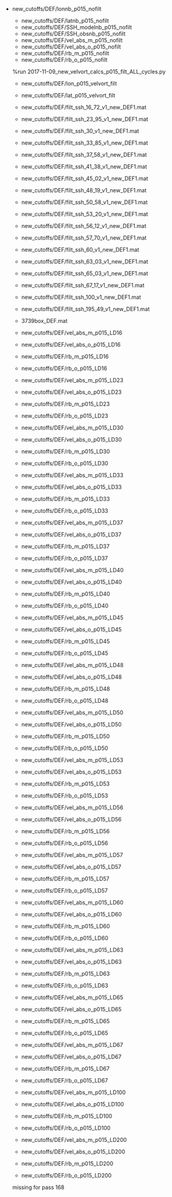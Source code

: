 * new_cutoffs/DEF/lonnb_p015_nofilt
	- new_cutoffs/DEF/latnb_p015_nofilt
	- new_cutoffs/DEF/SSH_modelnb_p015_nofilt
	- new_cutoffs/DEF/SSH_obsnb_p015_nofilt
	- new_cutoffs/DEF/vel_abs_m_p015_nofilt
	- new_cutoffs/DEF/vel_abs_o_p015_nofilt
	- new_cutoffs/DEF/rb_m_p015_nofilt
	- new_cutoffs/DEF/rb_o_p015_nofilt
	
	 %run 2017-11-09_new_velvort_calcs_p015_filt_ALL_cycles.py

	
	- new_cutoffs/DEF/lon_p015_velvort_filt
	- new_cutoffs/DEF/lat_p015_velvort_filt
	- new_cutoffs/DEF/filt_ssh_16_72_v1_new_DEF1.mat
	- new_cutoffs/DEF/filt_ssh_23_95_v1_new_DEF1.mat
	- new_cutoffs/DEF/filt_ssh_30_v1_new_DEF1.mat
	- new_cutoffs/DEF/filt_ssh_33_85_v1_new_DEF1.mat
	- new_cutoffs/DEF/filt_ssh_37_58_v1_new_DEF1.mat
	- new_cutoffs/DEF/filt_ssh_41_38_v1_new_DEF1.mat
	- new_cutoffs/DEF/filt_ssh_45_02_v1_new_DEF1.mat
	- new_cutoffs/DEF/filt_ssh_48_19_v1_new_DEF1.mat
	- new_cutoffs/DEF/filt_ssh_50_58_v1_new_DEF1.mat
	- new_cutoffs/DEF/filt_ssh_53_20_v1_new_DEF1.mat
	- new_cutoffs/DEF/filt_ssh_56_12_v1_new_DEF1.mat
	- new_cutoffs/DEF/filt_ssh_57_70_v1_new_DEF1.mat
	- new_cutoffs/DEF/filt_ssh_60_v1_new_DEF1.mat
	- new_cutoffs/DEF/filt_ssh_63_03_v1_new_DEF1.mat
	- new_cutoffs/DEF/filt_ssh_65_03_v1_new_DEF1.mat
	- new_cutoffs/DEF/filt_ssh_67_17_v1_new_DEF1.mat
	- new_cutoffs/DEF/filt_ssh_100_v1_new_DEF1.mat
	- new_cutoffs/DEF/filt_ssh_195_49_v1_new_DEF1.mat
	
	- 3739box_DEF.mat
	- new_cutoffs/DEF/vel_abs_m_p015_LD16
	- new_cutoffs/DEF/vel_abs_o_p015_LD16
	- new_cutoffs/DEF/rb_m_p015_LD16
	- new_cutoffs/DEF/rb_o_p015_LD16
	- new_cutoffs/DEF/vel_abs_m_p015_LD23
	- new_cutoffs/DEF/vel_abs_o_p015_LD23
	- new_cutoffs/DEF/rb_m_p015_LD23
	- new_cutoffs/DEF/rb_o_p015_LD23
	- new_cutoffs/DEF/vel_abs_m_p015_LD30
	- new_cutoffs/DEF/vel_abs_o_p015_LD30
	- new_cutoffs/DEF/rb_m_p015_LD30
	- new_cutoffs/DEF/rb_o_p015_LD30
	- new_cutoffs/DEF/vel_abs_m_p015_LD33
	- new_cutoffs/DEF/vel_abs_o_p015_LD33
	- new_cutoffs/DEF/rb_m_p015_LD33
	- new_cutoffs/DEF/rb_o_p015_LD33
	- new_cutoffs/DEF/vel_abs_m_p015_LD37
	- new_cutoffs/DEF/vel_abs_o_p015_LD37
	- new_cutoffs/DEF/rb_m_p015_LD37
	- new_cutoffs/DEF/rb_o_p015_LD37
	- new_cutoffs/DEF/vel_abs_m_p015_LD40
	- new_cutoffs/DEF/vel_abs_o_p015_LD40
	- new_cutoffs/DEF/rb_m_p015_LD40
	- new_cutoffs/DEF/rb_o_p015_LD40
	- new_cutoffs/DEF/vel_abs_m_p015_LD45
	- new_cutoffs/DEF/vel_abs_o_p015_LD45
	- new_cutoffs/DEF/rb_m_p015_LD45
	- new_cutoffs/DEF/rb_o_p015_LD45
	- new_cutoffs/DEF/vel_abs_m_p015_LD48
	- new_cutoffs/DEF/vel_abs_o_p015_LD48
	- new_cutoffs/DEF/rb_m_p015_LD48
	- new_cutoffs/DEF/rb_o_p015_LD48
	- new_cutoffs/DEF/vel_abs_m_p015_LD50
	- new_cutoffs/DEF/vel_abs_o_p015_LD50
	- new_cutoffs/DEF/rb_m_p015_LD50
	- new_cutoffs/DEF/rb_o_p015_LD50
	- new_cutoffs/DEF/vel_abs_m_p015_LD53
	- new_cutoffs/DEF/vel_abs_o_p015_LD53
	- new_cutoffs/DEF/rb_m_p015_LD53
	- new_cutoffs/DEF/rb_o_p015_LD53
	- new_cutoffs/DEF/vel_abs_m_p015_LD56
	- new_cutoffs/DEF/vel_abs_o_p015_LD56
	- new_cutoffs/DEF/rb_m_p015_LD56
	- new_cutoffs/DEF/rb_o_p015_LD56
	- new_cutoffs/DEF/vel_abs_m_p015_LD57
	- new_cutoffs/DEF/vel_abs_o_p015_LD57
	- new_cutoffs/DEF/rb_m_p015_LD57
	- new_cutoffs/DEF/rb_o_p015_LD57
	- new_cutoffs/DEF/vel_abs_m_p015_LD60
	- new_cutoffs/DEF/vel_abs_o_p015_LD60
	- new_cutoffs/DEF/rb_m_p015_LD60
	- new_cutoffs/DEF/rb_o_p015_LD60
	- new_cutoffs/DEF/vel_abs_m_p015_LD63
	- new_cutoffs/DEF/vel_abs_o_p015_LD63
	- new_cutoffs/DEF/rb_m_p015_LD63
	- new_cutoffs/DEF/rb_o_p015_LD63
	- new_cutoffs/DEF/vel_abs_m_p015_LD65
	- new_cutoffs/DEF/vel_abs_o_p015_LD65
	- new_cutoffs/DEF/rb_m_p015_LD65
	- new_cutoffs/DEF/rb_o_p015_LD65
	- new_cutoffs/DEF/vel_abs_m_p015_LD67
	- new_cutoffs/DEF/vel_abs_o_p015_LD67
	- new_cutoffs/DEF/rb_m_p015_LD67
	- new_cutoffs/DEF/rb_o_p015_LD67
	- new_cutoffs/DEF/vel_abs_m_p015_LD100
	- new_cutoffs/DEF/vel_abs_o_p015_LD100
	- new_cutoffs/DEF/rb_m_p015_LD100
	- new_cutoffs/DEF/rb_o_p015_LD100
	- new_cutoffs/DEF/vel_abs_m_p015_LD200
	- new_cutoffs/DEF/vel_abs_o_p015_LD200
	- new_cutoffs/DEF/rb_m_p015_LD200
	- new_cutoffs/DEF/rb_o_p015_LD200

	missing for pass 168
